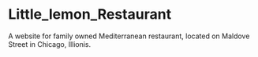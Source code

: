 # Little_lemon_Restaurant
A website for family owned Mediterranean restaurant, located on Maldove Street in Chicago, Illionis.
